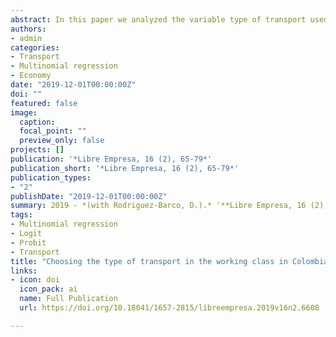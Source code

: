 ```yaml
---
abstract: In this paper we analyzed the variable type of transport used by workers in different regions of Colombia. This variable, with respect to the theory, was consolidated into 3 large categories':' Non-Motorized Private, Motorized Private and Motorized Public. Factors such as age, sex, income, among others, were taken into account and the theory of non-ordered multiple choice models was used in order to know the behavior of each of the explanatory variables by type of transport. It was found that the central region is 10% more likely to use private non-motorized transport than the Caribbean region. Motorized public transport is more likely to be chosen in the Bogotá region compared to the Caribbean region, as is the Antioquia region. Meanwhile, the Central and Pacific regions decrease their probability of choice. Future transport demand studies should begin to look more closely at the accessibility of certain areas of the city, understood as the capacity or ease of access to the site, in the different modes of transport.
authors:
- admin
categories:
- Transport
- Multinomial regression
- Economy
date: "2019-12-01T00:00:00Z"
doi: ""
featured: false
image:
  caption: 
  focal_point: ""
  preview_only: false
projects: []
publication: '*Libre Empresa, 16 (2), 65-79*'
publication_short: '*Libre Empresa, 16 (2), 65-79*'
publication_types:
- "2"
publishDate: "2019-12-01T00:00:00Z"
summary: 2019 - *(with Rodriguez-Barco, D.).* '**Libre Empresa, 16 (2), 65-79**'
tags:
- Multinomial regression
- Logit
- Probit
- Transport
title: "Choosing the type of transport in the working class in Colombia: An analysis by region"
links:
- icon: doi
  icon_pack: ai
  name: Full Publication
  url: https://doi.org/10.18041/1657-2815/libreempresa.2019v16n2.6608

---
```



